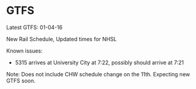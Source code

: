# GTFS

Latest GTFS: 01-04-16 

New Rail Schedule, Updated times for NHSL

Known issues:
  * 5315 arrives at University City at 7:22, possibly should arrive at 7:21
 

Note: Does not include CHW schedule change on the 11th.  Expecting new GTFS soon.
